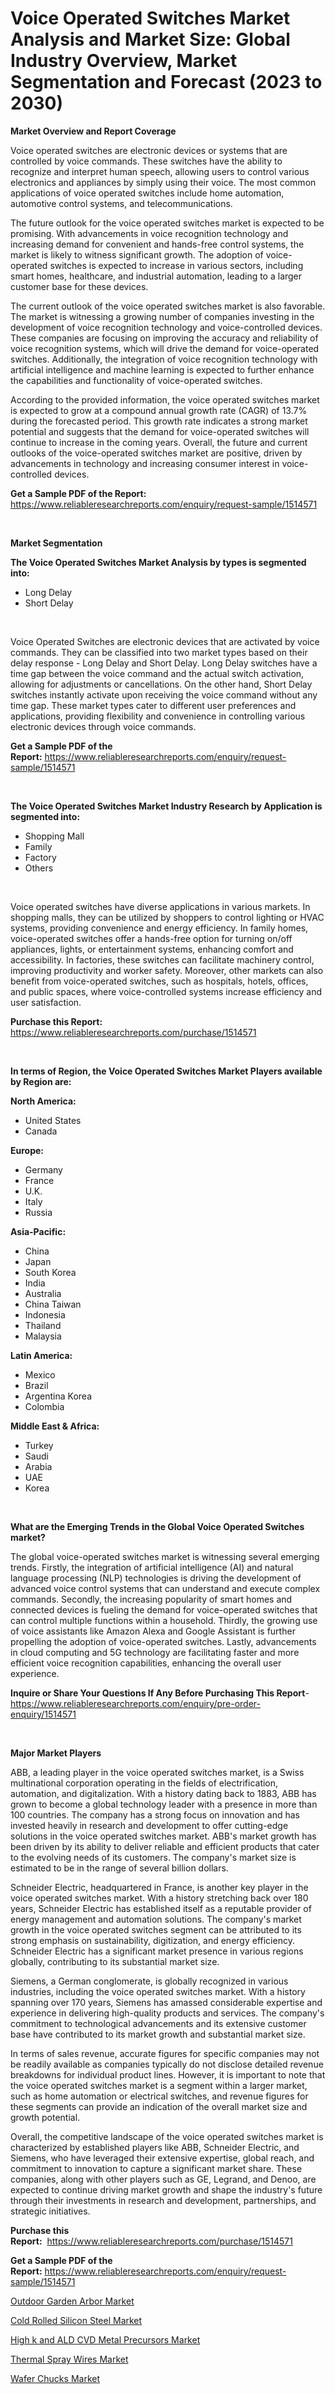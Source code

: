 <p><h1>Voice Operated Switches Market Analysis and Market Size: Global Industry Overview, Market Segmentation and Forecast (2023 to 2030)</h1></p><p><strong>Market Overview and Report Coverage</strong></p>
<p><p>Voice operated switches are electronic devices or systems that are controlled by voice commands. These switches have the ability to recognize and interpret human speech, allowing users to control various electronics and appliances by simply using their voice. The most common applications of voice operated switches include home automation, automotive control systems, and telecommunications.</p><p>The future outlook for the voice operated switches market is expected to be promising. With advancements in voice recognition technology and increasing demand for convenient and hands-free control systems, the market is likely to witness significant growth. The adoption of voice-operated switches is expected to increase in various sectors, including smart homes, healthcare, and industrial automation, leading to a larger customer base for these devices.</p><p>The current outlook of the voice operated switches market is also favorable. The market is witnessing a growing number of companies investing in the development of voice recognition technology and voice-controlled devices. These companies are focusing on improving the accuracy and reliability of voice recognition systems, which will drive the demand for voice-operated switches. Additionally, the integration of voice recognition technology with artificial intelligence and machine learning is expected to further enhance the capabilities and functionality of voice-operated switches.</p><p>According to the provided information, the voice operated switches market is expected to grow at a compound annual growth rate (CAGR) of 13.7% during the forecasted period. This growth rate indicates a strong market potential and suggests that the demand for voice-operated switches will continue to increase in the coming years. Overall, the future and current outlooks of the voice-operated switches market are positive, driven by advancements in technology and increasing consumer interest in voice-controlled devices.</p></p>
<p><strong>Get a Sample PDF of the Report:</strong> <a href="https://www.reliableresearchreports.com/enquiry/request-sample/1514571">https://www.reliableresearchreports.com/enquiry/request-sample/1514571</a></p>
<p>&nbsp;</p>
<p><strong>Market Segmentation</strong></p>
<p><strong>The Voice Operated Switches Market Analysis by types is segmented into:</strong></p>
<p><ul><li>Long Delay</li><li>Short Delay</li></ul></p>
<p>&nbsp;</p>
<p><p>Voice Operated Switches are electronic devices that are activated by voice commands. They can be classified into two market types based on their delay response - Long Delay and Short Delay. Long Delay switches have a time gap between the voice command and the actual switch activation, allowing for adjustments or cancellations. On the other hand, Short Delay switches instantly activate upon receiving the voice command without any time gap. These market types cater to different user preferences and applications, providing flexibility and convenience in controlling various electronic devices through voice commands.</p></p>
<p><strong>Get a Sample PDF of the Report:</strong>&nbsp;<a href="https://www.reliableresearchreports.com/enquiry/request-sample/1514571">https://www.reliableresearchreports.com/enquiry/request-sample/1514571</a></p>
<p>&nbsp;</p>
<p><strong>The Voice Operated Switches Market Industry Research by Application is segmented into:</strong></p>
<p><ul><li>Shopping Mall</li><li>Family</li><li>Factory</li><li>Others</li></ul></p>
<p>&nbsp;</p>
<p><p>Voice operated switches have diverse applications in various markets. In shopping malls, they can be utilized by shoppers to control lighting or HVAC systems, providing convenience and energy efficiency. In family homes, voice-operated switches offer a hands-free option for turning on/off appliances, lights, or entertainment systems, enhancing comfort and accessibility. In factories, these switches can facilitate machinery control, improving productivity and worker safety. Moreover, other markets can also benefit from voice-operated switches, such as hospitals, hotels, offices, and public spaces, where voice-controlled systems increase efficiency and user satisfaction.</p></p>
<p><strong>Purchase this Report:</strong>&nbsp; <a href="https://www.reliableresearchreports.com/purchase/1514571">https://www.reliableresearchreports.com/purchase/1514571</a></p>
<p>&nbsp;</p>
<p><strong>In terms of Region, the Voice Operated Switches Market Players available by Region are:</strong></p>
<p>
    <p> <strong> North America: </strong>
        <ul>
            <li>United States</li>
            <li>Canada</li>
        </ul>
        </p> 
    <p> <strong> Europe: </strong>
        <ul>
            <li>Germany</li>
            <li>France</li>
            <li>U.K.</li>
            <li>Italy</li>
            <li>Russia</li>
        </ul>
        </p> 
    <p> <strong> Asia-Pacific: </strong>
        <ul>
            <li>China</li>
            <li>Japan</li>
            <li>South Korea</li>
            <li>India</li>
            <li>Australia</li>
            <li>China Taiwan</li>
            <li>Indonesia</li>
            <li>Thailand</li>
            <li>Malaysia</li>
        </ul>
        </p> 
    <p> <strong> Latin America: </strong>
        <ul>
            <li>Mexico</li>
            <li>Brazil</li>
            <li>Argentina Korea</li>
            <li>Colombia</li>
        </ul>
        </p> 
    <p> <strong> Middle East & Africa: </strong>
        <ul>
            <li>Turkey</li>
            <li>Saudi</li>
            <li>Arabia</li>
            <li>UAE</li>
            <li>Korea</li>
        </ul>
    </p>
    </p>
<p>&nbsp;</p>
<p><strong>What are the Emerging Trends in the Global Voice Operated Switches market?</strong></p>
<p><p>The global voice-operated switches market is witnessing several emerging trends. Firstly, the integration of artificial intelligence (AI) and natural language processing (NLP) technologies is driving the development of advanced voice control systems that can understand and execute complex commands. Secondly, the increasing popularity of smart homes and connected devices is fueling the demand for voice-operated switches that can control multiple functions within a household. Thirdly, the growing use of voice assistants like Amazon Alexa and Google Assistant is further propelling the adoption of voice-operated switches. Lastly, advancements in cloud computing and 5G technology are facilitating faster and more efficient voice recognition capabilities, enhancing the overall user experience.</p></p>
<p><strong>Inquire or Share Your Questions If Any Before Purchasing This Report</strong>- <a href="https://www.reliableresearchreports.com/enquiry/pre-order-enquiry/1514571">https://www.reliableresearchreports.com/enquiry/pre-order-enquiry/1514571</a></p>
<p>&nbsp;</p>
<p><strong>Major Market Players</strong></p>
<p><p>ABB, a leading player in the voice operated switches market, is a Swiss multinational corporation operating in the fields of electrification, automation, and digitalization. With a history dating back to 1883, ABB has grown to become a global technology leader with a presence in more than 100 countries. The company has a strong focus on innovation and has invested heavily in research and development to offer cutting-edge solutions in the voice operated switches market. ABB's market growth has been driven by its ability to deliver reliable and efficient products that cater to the evolving needs of its customers. The company's market size is estimated to be in the range of several billion dollars.</p><p>Schneider Electric, headquartered in France, is another key player in the voice operated switches market. With a history stretching back over 180 years, Schneider Electric has established itself as a reputable provider of energy management and automation solutions. The company's market growth in the voice operated switches segment can be attributed to its strong emphasis on sustainability, digitization, and energy efficiency. Schneider Electric has a significant market presence in various regions globally, contributing to its substantial market size.</p><p>Siemens, a German conglomerate, is globally recognized in various industries, including the voice operated switches market. With a history spanning over 170 years, Siemens has amassed considerable expertise and experience in delivering high-quality products and services. The company's commitment to technological advancements and its extensive customer base have contributed to its market growth and substantial market size.</p><p>In terms of sales revenue, accurate figures for specific companies may not be readily available as companies typically do not disclose detailed revenue breakdowns for individual product lines. However, it is important to note that the voice operated switches market is a segment within a larger market, such as home automation or electrical switches, and revenue figures for these segments can provide an indication of the overall market size and growth potential.</p><p>Overall, the competitive landscape of the voice operated switches market is characterized by established players like ABB, Schneider Electric, and Siemens, who have leveraged their extensive expertise, global reach, and commitment to innovation to capture a significant market share. These companies, along with other players such as GE, Legrand, and Denoo, are expected to continue driving market growth and shape the industry's future through their investments in research and development, partnerships, and strategic initiatives.</p></p>
<p><strong>Purchase this Report:</strong>&nbsp;&nbsp;<a href="https://www.reliableresearchreports.com/purchase/1514571">https://www.reliableresearchreports.com/purchase/1514571</a></p>
<p></p>
<p><strong>Get a Sample PDF of the Report:</strong>&nbsp;<a href="https://www.reliableresearchreports.com/enquiry/request-sample/1514571">https://www.reliableresearchreports.com/enquiry/request-sample/1514571</a></p>
<p><p><a href="https://www.linkedin.com/pulse/outdoor-garden-arbor-market-size-2023-2030-global-industrial-4fmpf/">Outdoor Garden Arbor Market</a></p><p><a href="https://medium.com/@rosaerluke/cold-rolled-silicon-steel-market-trends-and-market-analysis-forecasted-for-period-2023-2030-d8593f299e83">Cold Rolled Silicon Steel Market</a></p><p><a href="https://github.com/Chiragrp23/Market-Research-Report-List-1/blob/main/high-k-and-ald-cvd-metal-precursors-market.md">High k and ALD CVD Metal Precursors Market</a></p><p><a href="https://medium.com/@adolfoadams1988/thermal-spray-wires-market-exploring-market-share-market-trends-and-future-growth-93dfb0dcea9a">Thermal Spray Wires Market</a></p><p><a href="https://github.com/Chiragrp22/Market-Research-Report-List-1/blob/main/wafer-chucks-market.md">Wafer Chucks Market</a></p></p>